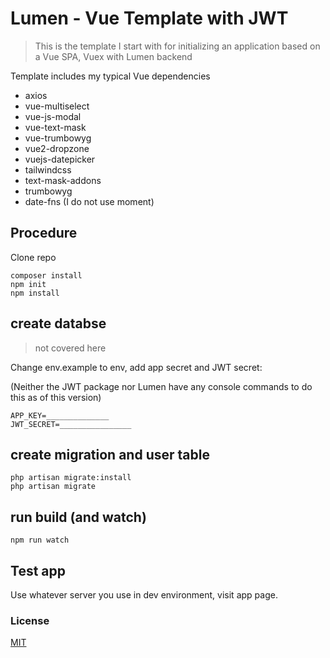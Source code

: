 # Lumen - Vue Template with JWT

> This is the template I start with for initializing an application based on a Vue SPA, Vuex with Lumen backend

Template includes my typical Vue dependencies
- axios
- vue-multiselect
- vue-js-modal
- vue-text-mask
- vue-trumbowyg
- vue2-dropzone
- vuejs-datepicker
- tailwindcss
- text-mask-addons
- trumbowyg
- date-fns (I do not use moment)

## Procedure

Clone repo

```
composer install
npm init
npm install
```

## create databse
> not covered here

Change env.example to env, add app secret and JWT secret:

(Neither the JWT package nor Lumen have any console commands to do this as of this version)

```
APP_KEY=______________
JWT_SECRET=________________
```

## create migration and user table

```
php artisan migrate:install
php artisan migrate
```

## run build (and watch)
```npm run watch```

## Test app
Use whatever server you use in dev environment, visit app page.  

### License

[MIT](http://opensource.org/licenses/MIT)